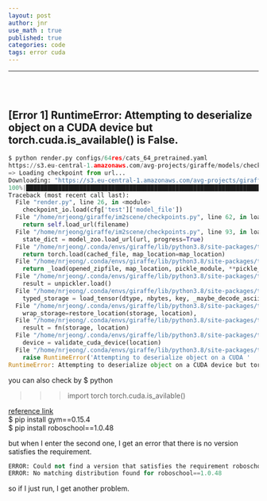 ```yaml
---
layout: post
author: jnr
use_math : true
published: true
categories: code
tags: error cuda
---
```


---
<h2 id="top"></h2><br>

## [Error 1] RuntimeError: Attempting to deserialize object on a CUDA device but torch.cuda.is_available() is False.
```python
$ python render.py configs/64res/cats_64_pretrained.yaml 
https://s3.eu-central-1.amazonaws.com/avg-projects/giraffe/models/checkpoint_cats64-ff00b26f.pt
=> Loading checkpoint from url...
Downloading: "https://s3.eu-central-1.amazonaws.com/avg-projects/giraffe/models/checkpoint_cats64-ff00b26f.pt" to /home/nrjeong/.cache/torch/hub/checkpoints/checkpoint_cats64-ff00b26f.pt
100%|██████████████████████████████████████████████████████████████████████████████████████████████████████████████████████████████████████████████████████████████████████████████████| 25.9M/25.9M [00:07<00:00, 3.42MB/s]
Traceback (most recent call last):
  File "render.py", line 26, in <module>
    checkpoint_io.load(cfg['test']['model_file'])
  File "/home/nrjeong/giraffe/im2scene/checkpoints.py", line 62, in load
    return self.load_url(filename)
  File "/home/nrjeong/giraffe/im2scene/checkpoints.py", line 93, in load_url
    state_dict = model_zoo.load_url(url, progress=True)
  File "/home/nrjeong/.conda/envs/giraffe/lib/python3.8/site-packages/torch/hub.py", line 750, in load_state_dict_from_url
    return torch.load(cached_file, map_location=map_location)
  File "/home/nrjeong/.conda/envs/giraffe/lib/python3.8/site-packages/torch/serialization.py", line 809, in load
    return _load(opened_zipfile, map_location, pickle_module, **pickle_load_args)
  File "/home/nrjeong/.conda/envs/giraffe/lib/python3.8/site-packages/torch/serialization.py", line 1172, in _load
    result = unpickler.load()
  File "/home/nrjeong/.conda/envs/giraffe/lib/python3.8/site-packages/torch/serialization.py", line 1142, in persistent_load
    typed_storage = load_tensor(dtype, nbytes, key, _maybe_decode_ascii(location))
  File "/home/nrjeong/.conda/envs/giraffe/lib/python3.8/site-packages/torch/serialization.py", line 1116, in load_tensor
    wrap_storage=restore_location(storage, location),
  File "/home/nrjeong/.conda/envs/giraffe/lib/python3.8/site-packages/torch/serialization.py", line 217, in default_restore_location
    result = fn(storage, location)
  File "/home/nrjeong/.conda/envs/giraffe/lib/python3.8/site-packages/torch/serialization.py", line 182, in _cuda_deserialize
    device = validate_cuda_device(location)
  File "/home/nrjeong/.conda/envs/giraffe/lib/python3.8/site-packages/torch/serialization.py", line 166, in validate_cuda_device
    raise RuntimeError('Attempting to deserialize object on a CUDA '
RuntimeError: Attempting to deserialize object on a CUDA device but torch.cuda.is_available() is False. If you are running on a CPU-only machine, please use torch.load with map_location=torch.device('cpu') to map your storages to the CPU.
```
you can also check by
$ python
>>> import torch
>>> torch.cuda.is_avilable()






[reference link](https://github.com/openai/roboschool/issues/208)<br>
$ pip install gym==0.15.4<br>
$ pip install roboschool==1.0.48

but when I enter the second one, I get an error that there is no version satisfies the requirement.<br>

```python
ERROR: Could not find a version that satisfies the requirement roboschool==1.0.48 (from versions: 1.0.1, 1.0.3, 1.0.6, 1.0.7, 1.0.8, 1.0.15, 1.0.16, 1.0.17, 1.0.18, 1.0.19, 1.0.20, 1.0.34)
ERROR: No matching distribution found for roboschool==1.0.48
```
so if I just run, I get another problem. <br><br>



